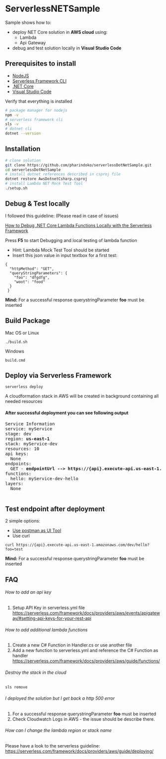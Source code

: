 # ServerlessNETSample

Sample shows how to:
- deploy NET Core solution in __AWS cloud__ using:
  - Lambda
  - Api Gateway
- debug and test solution locally in __Visual Studio Code__

## Prerequisites to install
- [NodeJS](https://nodejs.org/en/)
- [Serverless Framework CLI](https://serverless.com)
- [.NET Core](https://dotnet.microsoft.com/)
- [Visual Studio Code](https://code.visualstudio.com/)


Verify that everything is installed
```bash
# package manager for nodejs
npm -v
# serverless framework cli
sls -v
# dotnet cli
dotnet --version
```

## Installation
```bash
# clone solution
git clone https://github.com/pharindoko/serverlessDotNetSample.git
cd serverlessDotNetSample
# install dotnet references described in csproj file
dotnet restore AwsDotnetCsharp.csproj
# install Lambda NET Mock Test Tool
./setup.sh
```

## Debug & Test locally
I followed this guideline: (Please read in case of issues)

[How to Debug .NET Core Lambda Functions Locally with the Serverless Framework](https://itnext.io/how-to-debug-net-core-lambda-functions-locally-with-the-serverless-framework-dd1670bc22e2)

Press __F5__ to start Debugging and local testing of lambda function

- Hint: Lambda Mock Test Tool should be started
- Insert this json value in input textbox for a first test:
```
{
  "httpMethod": "GET",
  "queryStringParameters": {
    "foo": "dfgdfg",
    "woot": "food"
  }
 }

```
__Mind:__ For a successful response querystringParameter __foo__ must be inserted


## Build Package 
Mac OS or Linux
```
./build.sh
```

Windows 
```
build.cmd
```

## Deploy via Serverless Framework
```
serverless deploy
```
A cloudformation stack in AWS will be created in background containing all needed resources

#### After successful deployment you can see following output
<pre>
Service Information
service: myService
stage: dev
region: <b>us-east-1</b>
stack: myService-dev
resources: 10
api keys:
  None
endpoints:
  GET - <b>endpointUrl --> https://{api}.execute-api.us-east-1.amazonaws.com/dev/hello</b>
functions:
  hello: myService-dev-hello
layers:
  None

</pre>

## Test endpoint after deployment
2 simple options:
- [Use postman as UI Tool](https://www.getpostman.com/)
- Use curl
```
curl https://{api}.execute-api.us-east-1.amazonaws.com/dev/hello?foo=test
```
__Mind:__ For a successful response querystringParameter __foo__ must be inserted

## FAQ

######  How to add an api key

1. Setup API Key in serverless.yml file
https://serverless.com/framework/docs/providers/aws/events/apigateway/#setting-api-keys-for-your-rest-api

###### How to add additional lambda functions

1. Create a new C# Function in Handler.cs or use another file
2. Add a new function to serverless.yml and reference the C# Function as handler
https://serverless.com/framework/docs/providers/aws/guide/functions/

###### Destroy the stack in the cloud
```
sls remove
```
###### I deployed the solution but I get back a http 500 error

1. For a successful response querystringParameter __foo__ must be inserted
2. Check Cloudwatch Logs in AWS - the issue should be describe there.

###### How can I change the lambda region or stack name

Please have a look to the serverless guideline: https://serverless.com/framework/docs/providers/aws/guide/deploying/